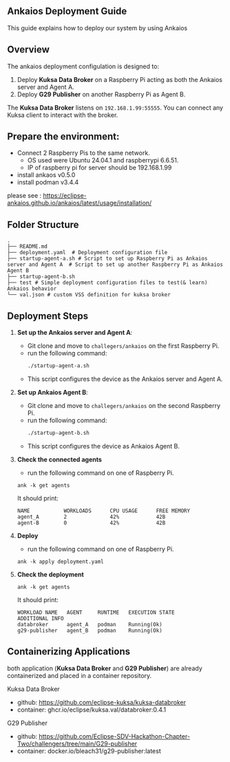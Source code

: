 
## Ankaios Deployment Guide
This guide explains how to deploy our system by using Ankaios

## Overview

The ankaios deployment configulation is designed to:

1. Deploy  **Kuksa Data Broker** on a Raspberry Pi acting as both the Ankaios server and Agent A. 
2. Deploy **G29 Publisher** on another Raspberry Pi as Agent B. 

The **Kuksa Data Broker** listens on `192.168.1.99:55555`. You can connect any Kuksa client to interact with the broker.


## **Prepare the environment**:
* Connect 2 Raspberry Pis to the same network.
  * OS used were Ubuntu 24.04.1 and raspberrypi 6.6.51.
  * IP of raspberry pi for server should be 192.168.1.99
* install ankaos v0.5.0 
* install podman v3.4.4

please see : https://eclipse-ankaios.github.io/ankaios/latest/usage/installation/



## Folder Structure
```
.
├── README.md
├── deployment.yaml  # Deployment configuration file 
├── startup-agent-a.sh # Script to set up Raspberry Pi as Ankaios server and Agent A  # Script to set up another Raspberry Pi as Ankaios Agent B
├── startup-agent-b.sh
├── test # Simple deployment configuration files to test(& learn) Ankaios behavior
└── val.json # custom VSS definition for kuksa broker
```


## Deployment Steps

1. **Set up the Ankaios server and Agent A**:
   - Git clone and move to `challegers/ankaios` on the first Raspberry Pi.
   - run the following command:
     ```bash
     ./startup-agent-a.sh
     ```
   - This script configures the device as the Ankaios server and Agent A.

1. **Set up Ankaios Agent B**:
   - Git clone and move to `challegers/ankaios` on the second Raspberry Pi.
   - run the following command:
     ```bash
     ./startup-agent-b.sh
     ```
   - This script configures the device as Ankaios Agent B.

1. **Check the connected agents**
   - run the following command on one of Raspberry Pi.
   ```
   ank -k get agents
   ```
   It should print:

   ```
   NAME           WORKLOADS      CPU USAGE      FREE MEMORY
   agent_A        2              42%            42B
   agent-B        0              42%            42B
   ```

1. **Deploy**
   - run the following command on one of Raspberry Pi.
   ```
   ank -k apply deployment.yaml
   ```
1. **Check the deployment**
   ```
   ank -k get agents
   ```
   It should print:
   ```
   WORKLOAD NAME   AGENT     RUNTIME   EXECUTION STATE          ADDITIONAL INFO
   databroker      agent_A   podman    Running(Ok)
   g29-publisher   agent_B   podman    Running(Ok)
   ```

## Containerizing Applications

both application (**Kuksa Data Broker** and **G29 Publisher**) are already containerized and placed in a container repository.

Kuksa Data Broker
* github: https://github.com/eclipse-kuksa/kuksa-databroker
* container: ghcr.io/eclipse/kuksa.val/databroker:0.4.1

G29 Publisher
* github: https://github.com/Eclipse-SDV-Hackathon-Chapter-Two/challengers/tree/main/G29-publisher
* container: docker.io/bleach31/g29-publisher:latest
